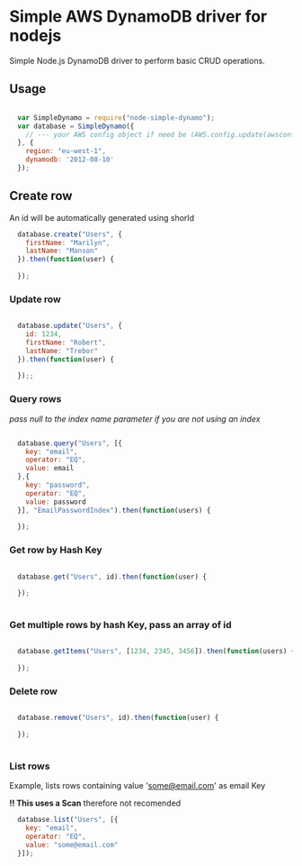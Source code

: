 # Simple AWS DynamoDB driver for nodejs

Simple Node.js DynamoDB driver to perform basic CRUD operations.

## Usage

```javascript

  var SimpleDynamo = require("node-simple-dynamo");
  var database = SimpleDynamo({
    // --- your AWS config object if need be (AWS.config.update(awsconfig));
  }, {
    region: "eu-west-1",
    dynamodb: '2012-08-10'
  });

```

## Create row

An id will be automatically generated using shorId

```javascript
  database.create("Users", {
    firstName: "Marilyn",
    lastName: "Manson"
  }).then(function(user) {
  
  });

```

### Update row

```javascript

  database.update("Users", {
    id: 1234,
    firstName: "Robert",
    lastName: "Trebor"
  }).then(function(user) {
  
  });;

```

### Query rows

*pass null to the index name parameter if you are not using an index*

```javascript

  database.query("Users", [{
    key: "email",
    operator: "EQ",
    value: email
  },{
    key: "password",
    operator: "EQ",
    value: password
  }], "EmailPasswordIndex").then(function(users) {
  
  });

```

### Get row by Hash Key

```javascript

  database.get("Users", id).then(function(user) {
  
  });
  
```

### Get multiple rows by hash Key, pass an array of id

```javascript

  database.getItems("Users", [1234, 2345, 3456]).then(function(users) {
  
  });

```

### Delete row

```javascript

  database.remove("Users", id).then(function(user) {
  
  });
  
```

### List rows

Example, lists rows containing value 'some@email.com' as email Key

**!! This uses a Scan** therefore not recomended

```javascript
  database.list("Users", [{
    key: "email",
    operator: "EQ",
    value: "some@email.com"
  }]);
  
```

